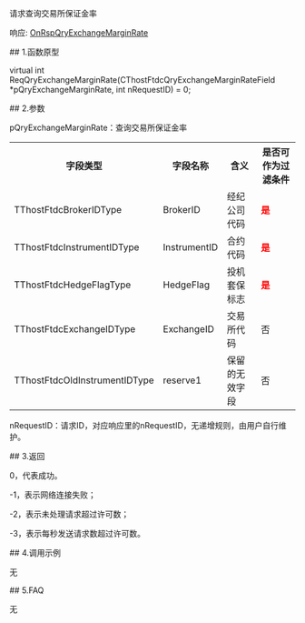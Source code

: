 <p>请求查询交易所保证金率</p>
<p>响应: <a href="../../CTHOSTFTDCTRADERAPI/ONRSPQRYEXCHANGEMARGINRATE/">OnRspQryExchangeMarginRate</a></p>
<span class="anchor" id="5e18960f-3658-4a36-a699-04431af05cb8"></span>
## 1.函数原型
<p>virtual int ReqQryExchangeMarginRate(CThostFtdcQryExchangeMarginRateField *pQryExchangeMarginRate, int nRequestID) = 0;</p>
<span class="anchor" id="a504a27e-8d0a-4bfe-bb87-883697bf9caf"></span>
## 2.参数
<p>pQryExchangeMarginRate：查询交易所保证金率</p>
<table><tr><th style="TEXT-ALIGN: center;">字段类型</th><th style="TEXT-ALIGN: center;">字段名称</th><th style="TEXT-ALIGN: center;">含义</th><th style="TEXT-ALIGN: center;">是否可作为过滤条件</th></tr><tr><td style="TEXT-ALIGN: left;">TThostFtdcBrokerIDType</td>
<td style="TEXT-ALIGN: left;">BrokerID</td>
<td style="TEXT-ALIGN: left;">经纪公司代码</td>
<td style="TEXT-ALIGN: left;"><strong><font color="#FF0000">是</font></strong></td>
</tr>
<tr><td style="TEXT-ALIGN: left;">TThostFtdcInstrumentIDType</td>
<td style="TEXT-ALIGN: left;">InstrumentID</td>
<td style="TEXT-ALIGN: left;">合约代码</td>
<td style="TEXT-ALIGN: left;"><strong><font color="#FF0000">是</font></strong></td>
</tr>
<tr><td style="TEXT-ALIGN: left;">TThostFtdcHedgeFlagType</td>
<td style="TEXT-ALIGN: left;">HedgeFlag</td>
<td style="TEXT-ALIGN: left;">投机套保标志</td>
<td style="TEXT-ALIGN: left;"><strong><font color="#FF0000">是</font></strong></td>
</tr>
<tr><td style="TEXT-ALIGN: left;">TThostFtdcExchangeIDType</td>
<td style="TEXT-ALIGN: left;">ExchangeID</td>
<td style="TEXT-ALIGN: left;">交易所代码</td>
<td style="TEXT-ALIGN: left;">否</td>
</tr>
<tr><td style="TEXT-ALIGN: left;">TThostFtdcOldInstrumentIDType</td>
<td style="TEXT-ALIGN: left;">reserve1</td>
<td style="TEXT-ALIGN: left;">保留的无效字段</td>
<td style="TEXT-ALIGN: left;">否</td>
</tr>
</table>
<p>nRequestID：请求ID，对应响应里的nRequestID，无递增规则，由用户自行维护。</p>
<span class="anchor" id="a7fc0570-f95f-4387-b42b-5b4440df145f"></span>
## 3.返回
<p>0，代表成功。</p>
<p>-1，表示网络连接失败；</p>
<p>-2，表示未处理请求超过许可数；</p>
<p>-3，表示每秒发送请求数超过许可数。</p>
<span class="anchor" id="262aaa19-c218-4ff3-94ee-061f17fa8b6a"></span>
## 4.调用示例
<p>无</p>
<span class="anchor" id="d3188b43-74dc-4c88-a835-9cd117b2db95"></span>
## 5.FAQ
<p>无</p>
